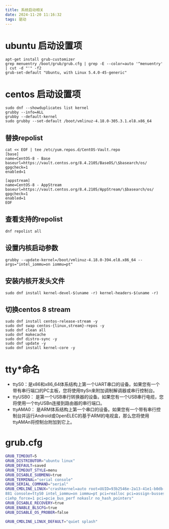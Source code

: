```yaml
---
title: 系统启动相关
date: 2024-11-20 11:16:32
tags: 驱动
---
```

# ubuntu 启动设置项
```
apt-get install grub-customizer
grep menuentry /boot/grub/grub.cfg | grep -E --color=auto '^menuentry' | cut -d "'" -f2
grub-set-default "Ubuntu, with Linux 5.4.0-45-generic"
```

# centos 启动设置项
```shell
sudo dnf --showduplicates list kernel
grubby --info=ALL
grubby --default-kernel
sudo grubby --set-default /boot/vmlinuz-4.18.0-305.3.1.el8.x86_64
```
## 替换repolist
```shell
cat << EOF | tee /etc/yum.repos.d/CentOS-Vault.repo
[base]
name=CentOS-8 - Base
baseurl=https://vault.centos.org/8.4.2105/BaseOS/\$basearch/os/
gpgcheck=1
enabled=1

[appstream]
name=CentOS-8 - AppStream
baseurl=https://vault.centos.org/8.4.2105/AppStream/\$basearch/os/
gpgcheck=1
enabled=1
EOF
```

## 查看支持的repolist
```shell
dnf repolist all
```


## 设置内核启动参数
```shell
grubby --update-kernel=/boot/vmlinuz-4.18.0-394.el8.x86_64 --args="intel_iommu=on iommu=pt"

```

## 安装内核开发头文件
```shell
sudo dnf install kernel-devel-$(uname -r) kernel-headers-$(uname -r)
```

## 切换centos 8 stream
```shell
sudo dnf install centos-release-stream -y
sudo dnf swap centos-{linux,stream}-repos -y
sudo dnf clean all
sudo dnf makecache
sudo dnf distro-sync -y
sudo dnf update -y
sudo dnf install kernel-core -y
```

# tty*命名
- ttyS0：是x86和x86_64体系结构上第一个UART串口的设备。如果您有一个带有串行端口的PC主板，您将使用ttySn来附加调制解调器或串行控制台。
- ttyUSB0： 是第一个USB串行转换器的设备。如果您有一个USB串行电缆，您将使用一个ttyUSBn连接到路由器的串行端口。
- ttyAMA0： 是ARM体系结构上第一个串口的设备。如果您有一个带有串行控制台并运行Android或OpenELEC的基于ARM的电视盒，那么您将使用ttyAMAn将控制台附加到它上。

# grub.cfg
```sh
GRUB_TIMEOUT=5
GRUB_DISTRIBUTOR="ubuntu linux"
GRUB_DEFAULT=saved
GRUB_TIMEOUT_STYLE=menu
GRUB_DISABLE_SUBMENU=true
GRUB_TERMINAL="serial console"
GRUB_SERIAL_COMMAND="serial"
GRUB_CMDLINE_LINUX="crashkernel=auto root=UUID=93b2546e-2a13-41e1-b0db-69b88b5544
881 console=ttyS0 intel_iommu=on iommu=pt pci=realloc pci=assign-busses pciehp.pp
ciehp_force=1 pci=pcie_bus_perf nokaslr no_hash_pointers"
GRUB_DISABLE_RECOVERY=true
GRUB_ENABLE_BLSCFG=true
GRUB_DISABLE_OS_PROBER=false

GRUB_CMDLINE_LINUX_DEFAULT="quiet splash"
```